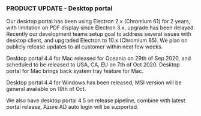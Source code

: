 ### PRODUCT UPDATE - Desktop portal

Our desktop portal has been using Electron 2.x (Chromium 61) for 2 years, with limitation on PDF display since Electron 3.x, upgrade has been delayed. Recently our development teams setup goal to address several issues with desktop client, and upgraded Electron to 10.x (Chromium 85). We plan on publicly release updates to all customer within next few weeks.

Desktop portal 4.4 for Mac released for Oceania on 29th of Sep 2020, and scheduled to be released to USA, CA, EU on 7th of Oct 2020. Desktop portal for Mac brings back system tray feature for Mac.

Desktop portal 4.4 for Windows has been released, MSI version will be general available on 19th of Oct. 

We also have desktop portal 4.5 on release pipeline, combine with latest portal release, Azure AD auto login will be supported.
